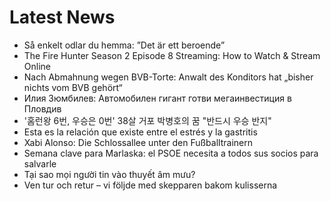 # Latest News
-  Så enkelt odlar du hemma: ”Det är ett beroende”
-  The Fire Hunter Season 2 Episode 8 Streaming: How to Watch & Stream Online
-  Nach Abmahnung wegen BVB-Torte: Anwalt des Konditors hat „bisher nichts vom BVB gehört“
-  Илия Зюмбилев: Автомобилен гигант готви мегаинвестиция в Пловдив
-  '홈런왕 6번, 우승은 0번' 38살 거포 박병호의 꿈 "반드시 우승 반지"
-  Esta es la relación que existe entre el estrés y la gastritis
-  Xabi Alonso: Die Schlossallee unter den Fußballtrainern
-  Semana clave para Marlaska: el PSOE necesita a todos sus socios para salvarle
-  Tại sao mọi người tin vào thuyết âm mưu?
-  Ven tur och retur – vi följde med skepparen bakom kulisserna
